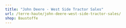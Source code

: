```yaml
---
title: "John Deere - West Side Tractor Sales"
url: /terre-haute/john-deere-west-side-tractor-sales/
shop: Baustoffe
---
```

